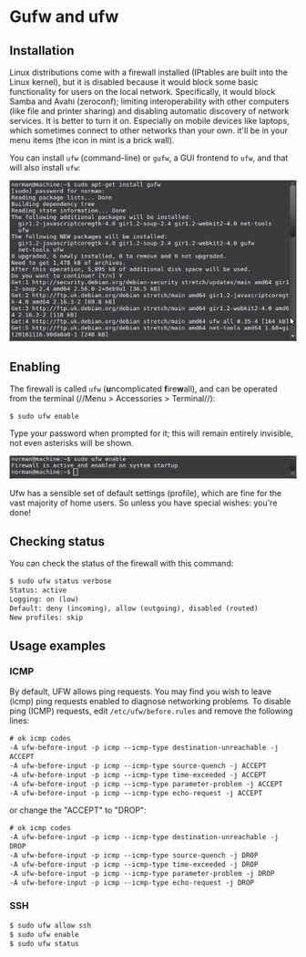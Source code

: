# Gufw and ufw

## Installation

Linux distributions come with a firewall installed (IPtables are built into the Linux kernel), but it is disabled because it would block some basic functionality for users on the local network. Specifically, it would block Samba and Avahi (zeroconf); limiting interoperability with other computers (like file and printer sharing) and disabling automatic discovery of network services. It is better to turn it on. Especially on mobile devices like laptops, which sometimes connect to other networks than your own. it'll be in your menu items (the icon in mint is a brick wall).

You can install `ufw` (command-line) or `gufw`, a GUI frontend to `ufw`, and that will also install `ufw`:

![UFW and GUFW install](../../_static/images/install-ufw-gufw.png)

## Enabling

The firewall is called `ufw` (**u**ncomplicated **f**ire**w**all), and can be operated from the terminal (//Menu > Accessories > Terminal//):

    $ sudo ufw enable

Type your password when prompted for it; this will remain entirely invisible, not even asterisks will be shown.

![UFW and GUFW enable](../../_static/images/ufw-enable.png)

Ufw has a sensible set of default settings (profile), which are fine for the vast majority of home users. So unless you have special wishes: you're done!

## Checking status

You can check the status of the firewall with this command:

    $ sudo ufw status verbose
    Status: active
    Logging: on (low)
    Default: deny (incoming), allow (outgoing), disabled (routed)
    New profiles: skip

## Usage examples

### ICMP

By default, UFW allows ping requests. You may find you wish to leave (icmp) ping requests enabled to diagnose networking problems. To disable ping (ICMP) requests, edit `/etc/ufw/before.rules` and remove the following lines:

    # ok icmp codes
    -A ufw-before-input -p icmp --icmp-type destination-unreachable -j ACCEPT
    -A ufw-before-input -p icmp --icmp-type source-quench -j ACCEPT
    -A ufw-before-input -p icmp --icmp-type time-exceeded -j ACCEPT
    -A ufw-before-input -p icmp --icmp-type parameter-problem -j ACCEPT
    -A ufw-before-input -p icmp --icmp-type echo-request -j ACCEPT

or change the "ACCEPT" to "DROP":

    # ok icmp codes
    -A ufw-before-input -p icmp --icmp-type destination-unreachable -j DROP
    -A ufw-before-input -p icmp --icmp-type source-quench -j DROP
    -A ufw-before-input -p icmp --icmp-type time-exceeded -j DROP
    -A ufw-before-input -p icmp --icmp-type parameter-problem -j DROP
    -A ufw-before-input -p icmp --icmp-type echo-request -j DROP

### SSH 

    $ sudo ufw allow ssh
    $ sudo ufw enable
    $ sudo ufw status

